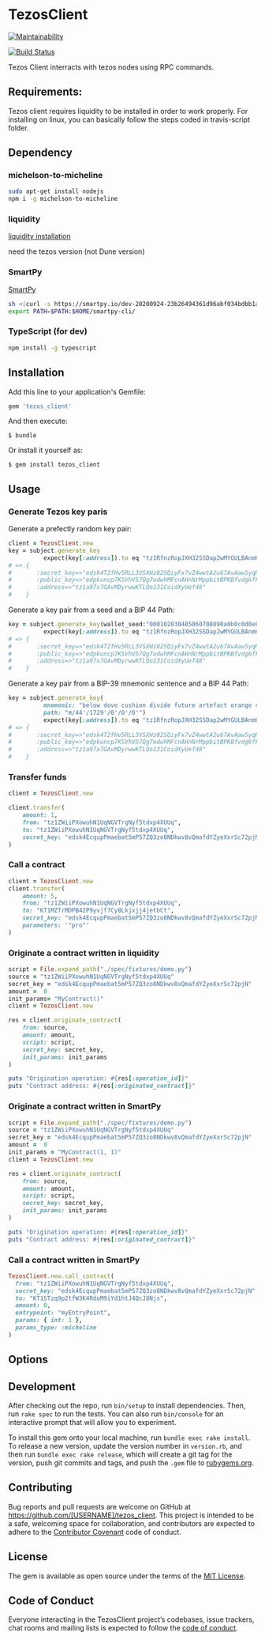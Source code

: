 # TezosClient

[![Maintainability](https://api.codeclimate.com/v1/badges/54ab3bbbdc10c1faf933/maintainability)](https://codeclimate.com/github/moneytrackio/tezos_client/maintainability)

[![Build Status](https://travis-ci.org/moneytrackio/tezos_client.svg?branch=master)](https://travis-ci.org/moneytrackio/tezos_client)

Tezos Client interracts with tezos nodes using RPC commands. 

## Requirements:
Tezos client requires liquidity to be installed in order to work properly.
For installing on linux, you can basically follow the steps coded in travis-script folder. 

## Dependency 

### michelson-to-micheline 
```bash
sudo apt-get install nodejs
npm i -g michelson-to-micheline
```

### liquidity
[liquidity installation](http://www.liquidity-lang.org/doc/installation/index.html)

need the tezos version (not Dune version)

### SmartPy
[SmartPy](https://smartpy.io/)

```bash
sh <(curl -s https://smartpy.io/dev-20200924-23b26494361d96abf034bdbb1ad1af396f95fd61/cli/SmartPy.sh) local-install-auto
export PATH=$PATH:$HOME/smartpy-cli/
```

### TypeScript (for dev)
```bash
npm install -g typescript
```

## Installation

Add this line to your application's Gemfile:

```ruby
gem 'tezos_client'
```

And then execute:

    $ bundle

Or install it yourself as:

    $ gem install tezos_client

## Usage

### Generate Tezos key paris

Generate a prefectly random key pair:
```ruby 
client = TezosClient.new 
key = subject.generate_key
          expect(key[:address]).to eq "tz1RfnzRopJXH32SSDap2wMYGULBAnmHxdP1"
# => {
#       :secret_key=>"edsk4T2fHv5RLL3VSXHz82SQiyFx7vZ4wwtA2u67AvAaw5yqNEvuU2", 
#       :public_key=>"edpkuncp7KSVhV57Qg7odwhMFcnAHnNrMppbitBPKBfvdg6fFVeNjr", 
#       :address=>"tz1a97x7GAvMDyrwwKTLQo131CoidXyUef48"
#    }
```

Generate a key pair from a seed and a BIP 44 Path:
```ruby
key = subject.generate_key(wallet_seed:"000102030405060708090a0b0c0d0e0f", path: "m/44'/1729'/0'/0'/0'")
          expect(key[:address]).to eq "tz1RfnzRopJXH32SSDap2wMYGULBAnmHxdP1"
# => {
#       :secret_key=>"edsk4T2fHv5RLL3VSXHz82SQiyFx7vZ4wwtA2u67AvAaw5yqNEvuU2", 
#       :public_key=>"edpkuncp7KSVhV57Qg7odwhMFcnAHnNrMppbitBPKBfvdg6fFVeNjr", 
#       :address=>"tz1a97x7GAvMDyrwwKTLQo131CoidXyUef48"
#    }
```
Generate a key pair from a  BIP-39 mnemonic sentence and a BIP 44 Path:
```ruby
key = subject.generate_key(
          mnemonic: "below dove cushion divide future artefact orange congress maple fiscal flower enable", 
          path: "m/44'/1729'/0'/0'/0'")
          expect(key[:address]).to eq "tz1RfnzRopJXH32SSDap2wMYGULBAnmHxdP1"
# => {
#       :secret_key=>"edsk4T2fHv5RLL3VSXHz82SQiyFx7vZ4wwtA2u67AvAaw5yqNEvuU2", 
#       :public_key=>"edpkuncp7KSVhV57Qg7odwhMFcnAHnNrMppbitBPKBfvdg6fFVeNjr", 
#       :address=>"tz1a97x7GAvMDyrwwKTLQo131CoidXyUef48"
#    }
```


### Transfer funds

```ruby 
client = TezosClient.new 

client.transfer(
    amount: 1,
    from: "tz1ZWiiPXowuhN1UqNGVTrgNyf5tdxp4XUUq",
    to: "tz1ZWiiPXowuhN1UqNGVTrgNyf5tdxp4XUUq",
    secret_key: "edsk4EcqupPmaebat5mP57ZQ3zo8NDkwv8vQmafdYZyeXxrSc72pjN"
)
```

### Call a contract

```ruby
client = TezosClient.new  
client.transfer(
    amount: 5,
    from: "tz1ZWiiPXowuhN1UqNGVTrgNyf5tdxp4XUUq",
    to: "KT1MZTrMDPB42P9yvjf7Cy8Lkjxjj4jetbCt",
    secret_key: "edsk4EcqupPmaebat5mP57ZQ3zo8NDkwv8vQmafdYZyeXxrSc72pjN",
    parameters: '"pro"'
)
```

### Originate a contract written in liquidity

```ruby
script = File.expand_path("./spec/fixtures/demo.py")
source = "tz1ZWiiPXowuhN1UqNGVTrgNyf5tdxp4XUUq"
secret_key = "edsk4EcqupPmaebat5mP57ZQ3zo8NDkwv8vQmafdYZyeXxrSc72pjN"
amount =  0
init_params= "MyContract()"
client = TezosClient.new

res = client.originate_contract(
    from: source,
    amount: amount,
    script: script,
    secret_key: secret_key,
    init_params: init_params
)

puts "Origination operation: #{res[:operation_id]}"
puts "Contract address: #{res[:originated_contract]}"
```

### Originate a contract written in SmartPy

```ruby
script = File.expand_path("./spec/fixtures/demo.py")
source = "tz1ZWiiPXowuhN1UqNGVTrgNyf5tdxp4XUUq"
secret_key = "edsk4EcqupPmaebat5mP57ZQ3zo8NDkwv8vQmafdYZyeXxrSc72pjN"
amount =  0
init_params = "MyContract(1, 1)"
client = TezosClient.new

res = client.originate_contract(
    from: source,
    amount: amount,
    script: script,
    secret_key: secret_key,
    init_params: init_params
)

puts "Origination operation: #{res[:operation_id]}"
puts "Contract address: #{res[:originated_contract]}"
```

### Call a contract written in SmartPy
```ruby
TezosClient.new.call_contract(
  from: "tz1ZWiiPXowuhN1UqNGVTrgNyf5tdxp4XUUq",
  secret_key: "edsk4EcqupPmaebat5mP57ZQ3zo8NDkwv8vQmafdYZyeXxrSc72pjN",
  to: "KT1STzq9p2tfW3K4RdoM9iYd1htJ4QcJ8Njs",
  amount: 0,
  entrypoint: "myEntryPoint",
  params: { int: 1 },
  params_type: :micheline
)
```


## Options

## Development

After checking out the repo, run `bin/setup` to install dependencies. Then, run `rake spec` to run the tests. You can also run `bin/console` for an interactive prompt that will allow you to experiment.

To install this gem onto your local machine, run `bundle exec rake install`. To release a new version, update the version number in `version.rb`, and then run `bundle exec rake release`, which will create a git tag for the version, push git commits and tags, and push the `.gem` file to [rubygems.org](https://rubygems.org).

## Contributing

Bug reports and pull requests are welcome on GitHub at https://github.com/[USERNAME]/tezos_client. This project is intended to be a safe, welcoming space for collaboration, and contributors are expected to adhere to the [Contributor Covenant](http://contributor-covenant.org) code of conduct.

## License

The gem is available as open source under the terms of the [MIT License](https://opensource.org/licenses/MIT).

## Code of Conduct

Everyone interacting in the TezosClient project’s codebases, issue trackers, chat rooms and mailing lists is expected to follow the [code of conduct](https://github.com/[USERNAME]/tezos_client/blob/master/CODE_OF_CONDUCT.md).
